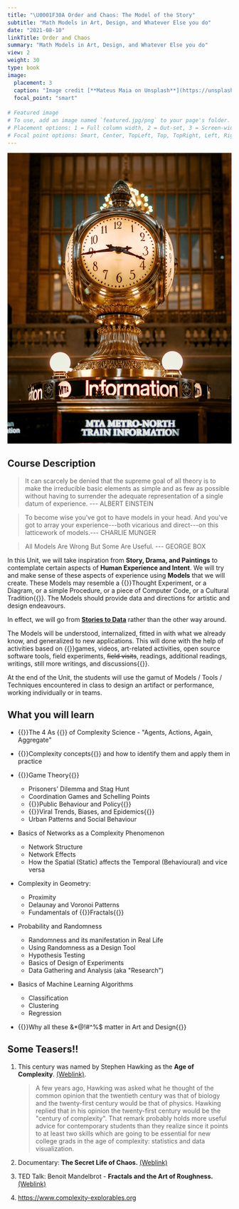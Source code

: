 ```yaml
---
title: "\U0001F30A Order and Chaos: The Model of the Story"
subtitle: "Math Models in Art, Design, and Whatever Else you do"
date: "2021-08-10"
linkTitle: Order and Chaos 
summary: "Math Models in Art, Design, and Whatever Else you do"
view: 2
weight: 30
type: book
image:
  placement: 3
  caption: "Image credit [**Mateus Maia on Unsplash**](https://unsplash.com/s/photos/clock-at-grand-central-station)"
  focal_point: "smart"
  
# Featured image
# To use, add an image named `featured.jpg/png` to your page's folder.
# Placement options: 1 = Full column width, 2 = Out-set, 3 = Screen-width
# Focal point options: Smart, Center, TopLeft, Top, TopRight, Left, Right, BottomLeft, Bottom, BottomRight
---
```


![](featured.jpg)

## Course Description

> It can scarcely be denied that the supreme goal of all theory is to make the irreducible basic elements as simple and as few as possible without having to surrender the adequate representation of a single datum of experience. --- ALBERT EINSTEIN

> To become wise you've got to have models in your head. And you've got to array your experience---both vicarious and direct---on this latticework of models.--- CHARLIE MUNGER

> All Models Are Wrong But Some Are Useful. --- GEORGE BOX

In this Unit, we will take inspiration from **Story, Drama, and Paintings** to contemplate certain aspects of **Human Experience and Intent**. We will try and make sense of these aspects of experience using **Models** that we will create. These Models may resemble a {{<hl>}}Thought Experiment, or a Diagram, or a simple Procedure, or a piece of Computer Code, or a Cultural Tradition{{</hl>}}. The Models should provide data and directions for artistic and design endeavours.

In effect, we will go from <u>[**Stories to Data**](https://open.spotify.com/episode/2DpA27VkXd0eVvcM4f3hTl?si=fa54cde8dd0044d0)</u> rather than the other way around.

The Models will be understood, internalized, fitted in with what we already know, and generalized to new applications. This will done with the help of activities based on {{<hl>}}games, videos, art-related activities, open source software tools, field experiments, ~~field visits~~, readings, additional readings, writings, still more writings, and discussions{{</hl>}}.

At the end of the Unit, the students will use the gamut of Models / Tools / Techniques encountered in class to design an artifact or performance, working individually or in teams.

## What you will learn

-   {{<hl>}}The 4 As {{</hl>}} of Complexity Science - "Agents, Actions, Again, Aggregate"
-   {{<hl>}}Complexity concepts{{</hl>}} and how to identify them and apply them in practice
-   {{<hl>}}Game Theory{{</hl>}}
    -   Prisoners' Dilemma and Stag Hunt
    -   Coordination Games and Schelling Points
    -   {{<hl>}}Public Behaviour and Policy{{</hl>}}
    -   {{<hl>}}Viral Trends, Biases, and Epidemics{{</hl>}}
    -   Urban Patterns and Social Behaviour

-   Basics of Networks as a Complexity Phenomenon
    -   Network Structure
    -   Network Effects
    -   How the Spatial (Static) affects the Temporal (Behavioural) and vice versa
-   Complexity in Geometry:
    -   Proximity
    -   Delaunay and Voronoi Patterns
    -   Fundamentals of {{<hl>}}Fractals{{</hl>}}
-   Probability and Randomness
    -   Randomness and its manifestation in Real Life
    -   Using Randomness as a Design Tool
    -   Hypothesis Testing
    -   Basics of Design of Experiments
    -   Data Gathering and Analysis (aka "Research")
-   Basics of Machine Learning Algorithms
    -   Classification
    -   Clustering
    -   Regression
-   {{<hl>}}Why all these &*@!#^%$ matter in Art and Design{{</hl>}}

## Some Teasers!!

1. This century was named by Stephen Hawking as the **Age of Complexity**. [(Weblink)](https://blogs.scientificamerican.com/the-curious-wavefunction/stephen-hawkings-advice-for-twenty-first-century-grads-embrace-complexity/).
    > A few years ago, Hawking was asked what he thought of the common opinion that the twentieth century was that of biology and the twenty-first century would be that of physics. Hawking replied that in his opinion the twenty-first century would be the "century of complexity". That remark probably holds more useful advice for contemporary students than they realize since it points to at least two skills which are going to be essential for new college grads in the age of complexity: statistics and data visualization.

1.  Documentary: **The Secret Life of Chaos.** [(Weblink)](https://topdocumentaryfilms.com/secret-life-chaos/)

2.  TED Talk: Benoit Mandelbrot - **Fractals and the Art of Roughness.** [(Weblink)](https://www.ted.com/talks/benoit_mandelbrot_fractals_and_the_art_of_roughness/transcript?language=en)

3. <u><https://www.complexity-explorables.org></u>

